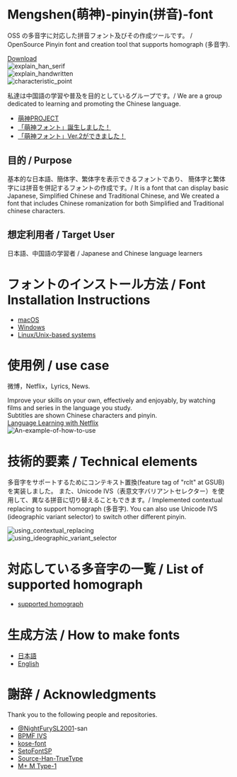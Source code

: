 # Mengshen(萌神)-pinyin(拼音)-font
OSS の多音字に対応した拼音フォント及びその作成ツールです。 / OpenSource Pinyin font and creation tool that supports homograph (多音字).

[Download](https://github.com/MaruTama/pinyin-font-tools/releases)  
![explain_han_serif](./imgs/explain_han_serif.png)  
![explain_handwritten](./imgs/explain_handwritten.png)  
![characteristic_point](./imgs/characteristic_point.png)  


私達は中国語の学習や普及を目的としているグループです。/ We are a group dedicated to learning and promoting the Chinese language.  
- [萌神PROJECT](https://mengshen-project.com/)
- [「萌神フォント」誕生しました！](https://note.com/geekzhongwen/n/n7a6f26a885d1)
- [「萌神フォント」Ver.2ができました！](https://note.com/geekzhongwen/n/nf9552d4bdf66)

## 目的 / Purpose
基本的な日本語、簡体字、繁体字を表示できるフォントであり、
簡体字と繁体字には拼音を併記するフォントの作成です。/
It is a font that can display basic Japanese, Simplified Chinese and Traditional Chinese, and We created a font that includes Chinese romanization for both Simplified and Traditional chinese characters.

## 想定利用者 / Target User
日本語、中国語の学習者 / Japanese and Chinese language learners

# フォントのインストール方法 / Font Installation Instructions
- [macOS](https://support.apple.com/en-us/HT201749)
- [Windows](https://support.microsoft.com/en-us/help/314960/how-to-install-or-remove-a-font-in-windows)
- [Linux/Unix-based systems](https://github.com/adobe-fonts/source-code-pro/issues/17#issuecomment-8967116)

# 使用例 / use case
微博，Netflix，Lyrics, News.

Improve your skills on your own, effectively and enjoyably, by watching films and series in the language you study.  
Subtitles are shown Chinese characters and pinyin.  
[Language Learning with Netflix](https://chrome.google.com/webstore/detail/language-learning-with-ne/hoombieeljmmljlkjmnheibnpciblicm?hl=en)  
![An-example-of-how-to-use](./imgs/An-example-of-how-to-use.png)

# 技術的要素 / Technical elements
多音字をサポートするためにコンテキスト置換(feature tag of "rclt" at GSUB)を実装しました。
また、Unicode IVS（表意文字バリアントセレクター）を使用して、異なる拼音に切り替えることもできます。/
Implemented contextual replacing to support homograph (多音字).
You can also use Unicode IVS (ideographic variant selector) to switch other different pinyin.  
<!-- ![](./imgs/2020-10-25-19.17.04.gif) -->
![using_contextual_replacing](./imgs/using_contextual_replacing.gif)  
![using_ideographic_variant_selector](./imgs/using_ideographic_variant_selector.gif)  


# 対応している多音字の一覧 / List of supported homograph
- [supported homograph](./DUOYINZI_DICTIONARY.md)

# 生成方法 / How to make fonts
- [日本語](./HOW_TO_MAKE_JP.md)  
- [English](./HOW_TO_MAKE_EN.md)


# 謝辞 / Acknowledgments
Thank you to the following people and repositories. 
- [@NightFurySL2001](https://github.com/NightFurySL2001)-san
- [BPMF IVS](https://github.com/ButTaiwan/bpmfvs)
- [kose-font](https://github.com/lxgw/kose-font)
- [SetoFontSP](https://ja.osdn.net/projects/setofont/releases/p14368)
- [Source-Han-TrueType](https://github.com/Pal3love/Source-Han-TrueType)
- [M+ M Type-1](https://mplus-fonts.osdn.jp/about.html)